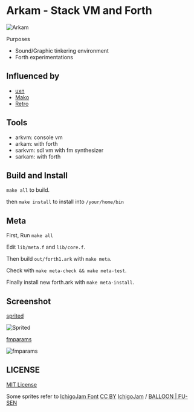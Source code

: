 # Arkam - Stack VM and Forth

![Arkam](misc/logo.png)

Purposes

- Sound/Graphic tinkering environment
- Forth experimentations



## Influenced by

- [uxn](https://wiki.xxiivv.com/site/uxn.html)
- [Mako](https://github.com/JohnEarnest/Mako)
- [Retro](http://www.retroforth.org/)



## Tools

- arkvm: console vm
- arkam: with forth
- sarkvm: sdl vm with fm synthesizer
- sarkam: with forth


## Build and Install

`make all` to build.

then `make install` to install into `/your/home/bin`


## Meta

First, Run `make all`

Edit `lib/meta.f` and `lib/core.f`.

Then build `out/forth1.ark` with `make meta`.

Check with `make meta-check && make meta-test`.

Finally install new forth.ark with `make meta-install`.


## Screenshot

[sprited](tools/sprited.f)

![Sprited](misc/ss_sprited.png)


[fmparams](example/fmparams.f)

![fmparams](misc/ss_fmparams.png)


## LICENSE


[MIT License](LICENSE.txt)


Some sprites refer to [IchigoJam Font](https://15jamrecipe.jimdofree.com/%E3%83%84%E3%83%BC%E3%83%AB/%E3%83%95%E3%82%A9%E3%83%B3%E3%83%88-truetype/)
[CC BY](http://creativecommons.org/licenses/by/4.0/) [IchigoJam](https://ichigojam.net/) / [BALLOON | FU-SEN](https://15jamrecipe.jimdofree.com/)
